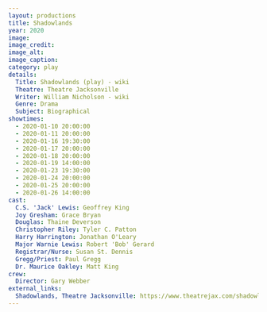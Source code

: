 ```yaml
---
layout: productions
title: Shadowlands
year: 2020
image:
image_credit: 
image_alt:
image_caption:
category: play
details:
  Title: Shadowlands (play) - wiki
  Theatre: Theatre Jacksonville
  Writer: William Nicholson - wiki
  Genre: Drama
  Subject: Biographical
showtimes: 
  - 2020-01-10 20:00:00
  - 2020-01-11 20:00:00
  - 2020-01-16 19:30:00
  - 2020-01-17 20:00:00
  - 2020-01-18 20:00:00
  - 2020-01-19 14:00:00
  - 2020-01-23 19:30:00
  - 2020-01-24 20:00:00
  - 2020-01-25 20:00:00
  - 2020-01-26 14:00:00
cast:
  C.S. 'Jack' Lewis: Geoffrey King
  Joy Gresham: Grace Bryan
  Douglas: Thaine Deverson
  Christopher Riley: Tyler C. Patton
  Harry Harrington: Jonathan O'Leary
  Major Warnie Lewis: Robert 'Bob' Gerard
  Registrar/Nurse: Susan St. Dennis
  Gregg/Priest: Paul Gregg
  Dr. Maurice Oakley: Matt King
crew:
  Director: Gary Webber
external_links:
  Shadowlands, Theatre Jacksonville: https://www.theatrejax.com/shadowlands
---
```

